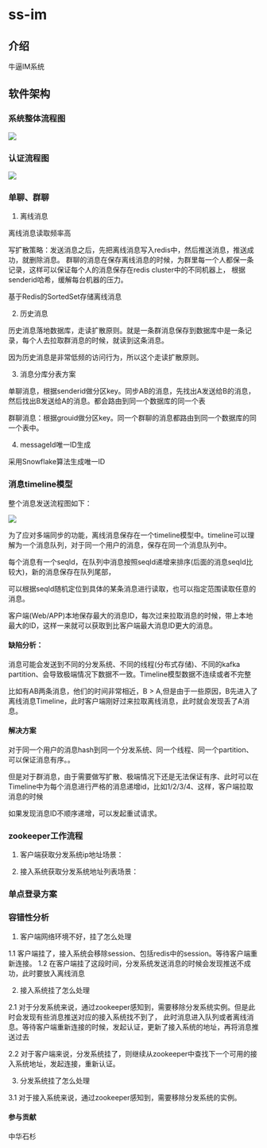 # ss-im

## 介绍
牛逼IM系统

## 软件架构

### 系统整体流程图
![](http://assets.processon.com/chart_image/5db6cb2ce4b0335f1e4338ef.png)

### 认证流程图

![](http://assets.processon.com/chart_image/5dc53e6ce4b005b5778bd235.png)

### 单聊、群聊

1. 离线消息

离线消息读取频率高

写扩散策略：发送消息之后，先把离线消息写入redis中，然后推送消息，推送成功，就删除消息。
群聊的消息在保存离线消息的时候，为群里每一个人都保一条记录，这样可以保证每个人的消息保存在redis cluster中的不同机器上，
根据senderid哈希，缓解每台机器的压力。

基于Redis的SortedSet存储离线消息


2. 历史消息

历史消息落地数据库，走读扩散原则。就是一条群消息保存到数据库中是一条记录，每个人去拉取群消息的时候，就读到这条消息。

因为历史消息是非常低频的访问行为，所以这个走读扩散原则。

3. 消息分库分表方案

单聊消息，根据senderid做分区key。同步AB的消息，先找出A发送给B的消息，然后找出B发送给A的消息。都会路由到同一个数据库的同一个表

群聊消息：根据grouid做分区key。同一个群聊的消息都路由到同一个数据库的同一个表中。

4. messageId唯一ID生成

采用Snowflake算法生成唯一ID


### 消息timeline模型

整个消息发送流程图如下：

![](http://assets.processon.com/chart_image/5dc905e1e4b0ffd214440983.png)

为了应对多端同步的功能，离线消息保存在一个timeline模型中。timeline可以理解为一个消息队列，对于同一个用户的消息，保存在同一个消息队列中。

每个消息有一个seqId，在队列中消息按照seqId递增来排序(后面的消息seqId比较大)，新的消息保存在队列尾部，

可以根据seqId随机定位到具体的某条消息进行读取，也可以指定范围读取任意的消息。


客户端(Web/APP)本地保存最大的消息ID，每次过来拉取消息的时候，带上本地最大的ID，这样一来就可以获取到比客户端最大消息ID更大的消息。

#### 缺陷分析：

消息可能会发送到不同的分发系统、不同的线程(分布式存储)、不同的kafka partition、会导致极端情况下数据不一致。Timeline模型数据不连续或者不完整

比如有AB两条消息，他们的时间非常相近，B > A,但是由于一些原因，B先进入了离线消息Timeline，此时客户端刚好过来拉取离线消息，此时就会发现丢了A消息。


#### 解决方案

对于同一个用户的消息hash到同一个分发系统、同一个线程、同一个partition、可以保证消息有序。。

但是对于群消息，由于需要做写扩散、极端情况下还是无法保证有序、此时可以在Timeline中为每个消息进行严格的消息递增id，比如1/2/3/4、这样，客户端拉取消息的时候

如果发现消息ID不顺序递增，可以发起重试请求。


### zookeeper工作流程

1. 客户端获取分发系统ip地址场景：

2. 接入系统获取分发系统地址列表场景：

### 单点登录方案




### 容错性分析

1. 客户端网络环境不好，挂了怎么处理

1.1 客户端挂了，接入系统会移除session、包括redis中的session。等待客户端重新连接。
1.2 在客户端挂了这段时间，分发系统发送消息的时候会发现推送不成功，此时要放入离线消息


2. 接入系统挂了怎么处理

2.1 对于分发系统来说，通过zookeeper感知到，需要移除分发系统实例。但是此时会发现有些消息推送对应的接入系统找不到了，
此时消息进入队列或者离线消息。等待客户端重新连接的时候，发起认证，更新了接入系统的地址，再将消息推送过去

2.2 对于客户端来说，分发系统挂了，则继续从zookeeper中查找下一个可用的接入系统地址，发起连接，重新认证。

3. 分发系统挂了怎么处理

3.1 对于接入系统来说，通过zookeeper感知到，需要移除分发系统的实例。



#### 参与贡献

中华石杉

